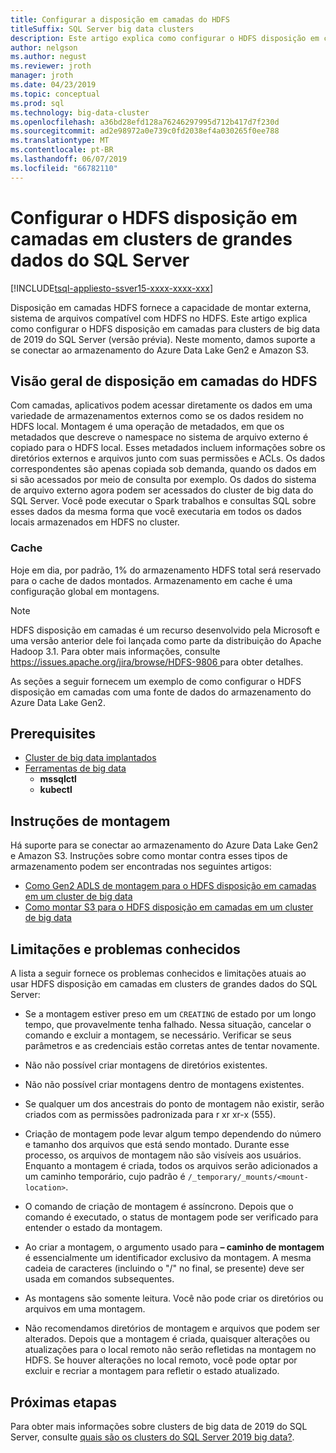 ```yaml
---
title: Configurar a disposição em camadas do HDFS
titleSuffix: SQL Server big data clusters
description: Este artigo explica como configurar o HDFS disposição em camadas para montar um sistema de arquivo externo do armazenamento do Azure Data Lake no HDFS em um cluster de big data do SQL Server 2019 (visualização).
author: nelgson
ms.author: negust
ms.reviewer: jroth
manager: jroth
ms.date: 04/23/2019
ms.topic: conceptual
ms.prod: sql
ms.technology: big-data-cluster
ms.openlocfilehash: a36bd28efd128a76246297995d712b417d7f230d
ms.sourcegitcommit: ad2e98972a0e739c0fd2038ef4a030265f0ee788
ms.translationtype: MT
ms.contentlocale: pt-BR
ms.lasthandoff: 06/07/2019
ms.locfileid: "66782110"
---
```

# <a name="configure-hdfs-tiering-on-sql-server-big-data-clusters"></a>Configurar o HDFS disposição em camadas em clusters de grandes dados do SQL Server

[!INCLUDE[tsql-appliesto-ssver15-xxxx-xxxx-xxx](../includes/tsql-appliesto-ssver15-xxxx-xxxx-xxx.md)]

Disposição em camadas HDFS fornece a capacidade de montar externa, sistema de arquivos compatível com HDFS no HDFS. Este artigo explica como configurar o HDFS disposição em camadas para clusters de big data de 2019 do SQL Server (versão prévia). Neste momento, damos suporte a se conectar ao armazenamento do Azure Data Lake Gen2 e Amazon S3. 

## <a name="hdfs-tiering-overview"></a>Visão geral de disposição em camadas do HDFS

Com camadas, aplicativos podem acessar diretamente os dados em uma variedade de armazenamentos externos como se os dados residem no HDFS local. Montagem é uma operação de metadados, em que os metadados que descreve o namespace no sistema de arquivo externo é copiado para o HDFS local. Esses metadados incluem informações sobre os diretórios externos e arquivos junto com suas permissões e ACLs. Os dados correspondentes são apenas copiada sob demanda, quando os dados em si são acessados por meio de consulta por exemplo. Os dados do sistema de arquivo externo agora podem ser acessados do cluster de big data do SQL Server. Você pode executar o Spark trabalhos e consultas SQL sobre esses dados da mesma forma que você executaria em todos os dados locais armazenados em HDFS no cluster.

### <a name="caching"></a>Cache
Hoje em dia, por padrão, 1% do armazenamento HDFS total será reservado para o cache de dados montados. Armazenamento em cache é uma configuração global em montagens.

> [!NOTE]
> HDFS disposição em camadas é um recurso desenvolvido pela Microsoft e uma versão anterior dele foi lançada como parte da distribuição do Apache Hadoop 3.1. Para obter mais informações, consulte [ https://issues.apache.org/jira/browse/HDFS-9806 ](https://issues.apache.org/jira/browse/HDFS-9806) para obter detalhes.

As seções a seguir fornecem um exemplo de como configurar o HDFS disposição em camadas com uma fonte de dados do armazenamento do Azure Data Lake Gen2.

## <a name="prerequisites"></a>Prerequisites

- [Cluster de big data implantados](deployment-guidance.md)
- [Ferramentas de big data](deploy-big-data-tools.md)
  - **mssqlctl**
  - **kubectl**

## <a name="mounting-instructions"></a>Instruções de montagem

Há suporte para se conectar ao armazenamento do Azure Data Lake Gen2 e Amazon S3. Instruções sobre como montar contra esses tipos de armazenamento podem ser encontradas nos seguintes artigos:

- [Como Gen2 ADLS de montagem para o HDFS disposição em camadas em um cluster de big data](hdfs-tiering-mount-adlsgen2.md)
- [Como montar S3 para o HDFS disposição em camadas em um cluster de big data](hdfs-tiering-mount-s3.md)

## <a id="issues"></a> Limitações e problemas conhecidos

A lista a seguir fornece os problemas conhecidos e limitações atuais ao usar HDFS disposição em camadas em clusters de grandes dados do SQL Server:

- Se a montagem estiver preso em um `CREATING` de estado por um longo tempo, que provavelmente tenha falhado. Nessa situação, cancelar o comando e excluir a montagem, se necessário. Verificar se seus parâmetros e as credenciais estão corretas antes de tentar novamente.

- Não não possível criar montagens de diretórios existentes.

- Não não possível criar montagens dentro de montagens existentes.

- Se qualquer um dos ancestrais do ponto de montagem não existir, serão criados com as permissões padronizada para r xr xr-x (555).

- Criação de montagem pode levar algum tempo dependendo do número e tamanho dos arquivos que está sendo montado. Durante esse processo, os arquivos de montagem não são visíveis aos usuários. Enquanto a montagem é criada, todos os arquivos serão adicionados a um caminho temporário, cujo padrão é `/_temporary/_mounts/<mount-location>`.

- O comando de criação de montagem é assíncrono. Depois que o comando é executado, o status de montagem pode ser verificado para entender o estado da montagem.

- Ao criar a montagem, o argumento usado para **– caminho de montagem** é essencialmente um identificador exclusivo da montagem. A mesma cadeia de caracteres (incluindo o "/" no final, se presente) deve ser usada em comandos subsequentes.

- As montagens são somente leitura. Você não pode criar os diretórios ou arquivos em uma montagem.

- Não recomendamos diretórios de montagem e arquivos que podem ser alterados. Depois que a montagem é criada, quaisquer alterações ou atualizações para o local remoto não serão refletidas na montagem no HDFS. Se houver alterações no local remoto, você pode optar por excluir e recriar a montagem para refletir o estado atualizado.

## <a name="next-steps"></a>Próximas etapas

Para obter mais informações sobre clusters de big data de 2019 do SQL Server, consulte [quais são os clusters do SQL Server 2019 big data?](big-data-cluster-overview.md).
